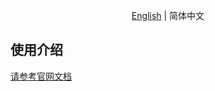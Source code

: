 <div align="center">

[English](./README.md) | 简体中文

</div>

## 使用介绍
[请参考官网文档](https://koupleless.gitee.io/docs/tutorials/module-development/module-dev-arkctl/)
